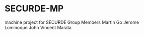 # SECURDE-MP
machine project for SECURDE
Group Members
Martin Go
Jerome Lominoque
John Vincent Marata